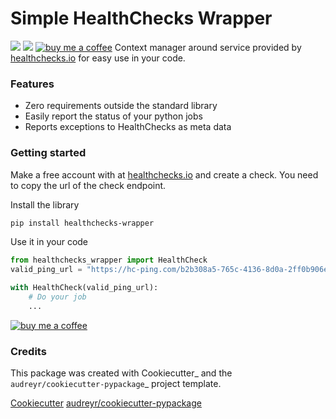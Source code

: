 # Simple HealthChecks Wrapper


[<img src="https://img.shields.io/pypi/v/healthchecks-wrapper.svg">](https://pypi.org/project/healthchecks-wrapper)
[<img src="https://readthedocs.org/projects/healthchecks-wrapper/badge/?version=latest">](https://healthchecks-wrapper.readthedocs.io/en/latest/?badge=latest)
[![buy me a coffee](https://img.shields.io/badge/If%20you%20like%20it-Buy%20me%20a%20coffee-orange.svg?style=for-the-badge)](https://www.buymeacoffee.com/samarpanrai)
Context manager around service provided by [healthchecks.io](https://healthchecks.io/) for easy use in your code.

### Features

* Zero requirements outside the standard library
* Easily report the status of your python jobs
* Reports exceptions to HealthChecks as meta data

### Getting started
Make a free account with at [healthchecks.io](https://healthchecks.io/) and create a check. You need to copy the url of the check endpoint.

Install the library

```bash
pip install healthchecks-wrapper
```

Use it in your code

```python
from healthchecks_wrapper import HealthCheck
valid_ping_url = "https://hc-ping.com/b2b308a5-765c-4136-8d0a-2ff0b906e3ee"  # Replace with your job url

with HealthCheck(valid_ping_url):
    # Do your job
    ...
```


[![buy me a coffee](https://www.buymeacoffee.com/assets/img/custom_images/orange_img.png)](https://www.buymeacoffee.com/samarpanrai)

### Credits

This package was created with Cookiecutter_ and the `audreyr/cookiecutter-pypackage`_ project template.

[Cookiecutter](https://github.com/audreyr/cookiecutter)
[audreyr/cookiecutter-pypackage](https://github.com/audreyr/cookiecutter-pypackage)
